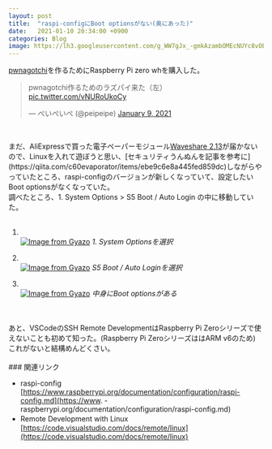 ```yaml
---
layout: post
title:  "raspi-configにBoot optionsがない(奥にあった)"
date:   2021-01-10 20:34:00 +0900
categories: Blog
image: https://lh3.googleusercontent.com/g_WW7gJx_-gmkAzambOMEcNUYc8vOEASy2Nf0VZJ1qZlpYWGC4HSKFGBGrq2Lx0ODi5FCO65eRDatN_Ff-FHQ0vwp9o-2kUV8pDiGuu308N62brkIgas5_ER6g7rNuqQxE1ZyspQrPA=w800-h600
---
```

[pwnagotchi](https://qiita.com/k0uj1k/items/f91a3b7e3a4b9209774f)を作るためにRaspberry Pi zero whを購入した。


<blockquote class="twitter-tweet"><p lang="ja" dir="ltr">pwnagotchi作るためのラズパイ来た（左） <a href="https://t.co/vNURoUkoCy">pic.twitter.com/vNURoUkoCy</a></p>&mdash; ぺいぺいぺ (@peipeipe) <a href="https://twitter.com/peipeipe/status/1347730469916274688?ref_src=twsrc%5Etfw">January 9, 2021</a></blockquote> <script async src="https://platform.twitter.com/widgets.js" charset="utf-8"></script><br/>

まだ、AliExpressで買った電子ペーパーモジュール[Waveshare 2.13](https://ja.aliexpress.com/item/32810080308.html?)が届かないので、Linuxを入れて遊ぼうと思い、[セキュリティうんぬんを記事を参考に](https://qiita.com/c60evaporator/items/ebe9c6e8a445fed859dc)しながらやっていたところ、raspi-configのバージョンが新しくなっていて、設定したいBoot optionsがなくなっていた。<br/>
調べたところ、1. System Options >  S5 Boot / Auto Login の中に移動していた。<br/><br/>

1. <br/>[![Image from Gyazo](https://i.gyazo.com/1253a82e540bc54f83e6844dcb90af11.png)](https://gyazo.com/1253a82e540bc54f83e6844dcb90af11)
*1. System Optionsを選択*

2. <br/>[![Image from Gyazo](https://i.gyazo.com/59b61913f2480b2d39e37c1952132a69.png)](https://gyazo.com/59b61913f2480b2d39e37c1952132a69)
*S5 Boot / Auto Loginを選択*

3. <br/>[![Image from Gyazo](https://i.gyazo.com/bd6c824e4185b891fc8792abd6b5c8d7.png)](https://gyazo.com/bd6c824e4185b891fc8792abd6b5c8d7)
*中身にBoot optionsがある*



<br/>
<br/>
あと、VSCodeのSSH Remote DevelopmentはRaspberry Pi Zeroシリーズで使えないことも初めて知った。(Raspberry Pi ZeroシリーズははARM v6のため)<br/>
これがないと結構めんどくさい。
<br/>
<br/>
### 関連リンク

- raspi-config [https://www.raspberrypi.org/documentation/configuration/raspi-config.md](https://www. - raspberrypi.org/documentation/configuration/raspi-config.md)
- Remote Development with Linux　[https://code.visualstudio.com/docs/remote/linux](https://code.visualstudio.com/docs/remote/linux)